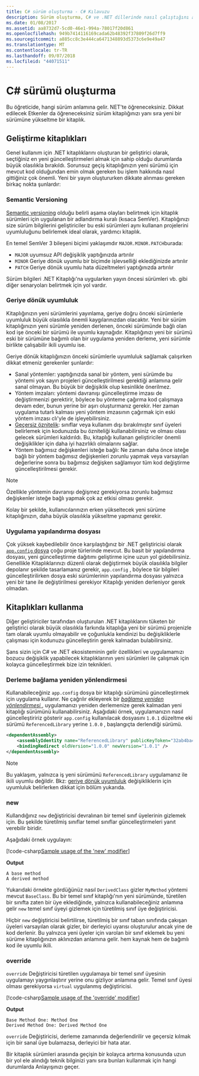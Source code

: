 ```yaml
---
title: C# sürüm oluşturma - C# Kılavuzu
description: Sürüm oluşturma, C# ve .NET dillerinde nasıl çalıştığını anlamak
ms.date: 01/08/2017
ms.assetid: aa8732d7-5cd0-46e1-994a-78017f20d861
ms.openlocfilehash: 949b7414116169cada62b48392f37809f26d7ff9
ms.sourcegitcommit: a885cc8c3e444ca6471348893d5373c6e9e49a47
ms.translationtype: MT
ms.contentlocale: tr-TR
ms.lasthandoff: 09/07/2018
ms.locfileid: "44071511"
---
```

# <a name="versioning-in-c"></a>C# sürümü oluşturma #

Bu öğreticide, hangi sürüm anlamına gelir. NET'te öğreneceksiniz. Dikkat edilecek Etkenler da öğreneceksiniz sürüm kitaplığınızı yanı sıra yeni bir sürümüne yükseltme bir kitaplık.

## <a name="authoring-libraries"></a>Geliştirme kitaplıkları

Genel kullanım için .NET kitaplıklarını oluşturan bir geliştirici olarak, seçtiğiniz en yeni güncelleştirmeleri almak için sahip olduğu durumlarda büyük olasılıkla bırakıldı. Sorunsuz geçiş kitaplığınızın yeni sürümü için mevcut kod olduğundan emin olmak gereken bu işlem hakkında nasıl gittiğiniz çok önemli. Yeni bir yayın oluştururken dikkate alınması gereken birkaç nokta şunlardır:

### <a name="semantic-versioning"></a>Semantic Versioning

[Semantic versioning](http://semver.org/) olduğu belirli aşama olayları belirtmek için kitaplık sürümleri için uygulanan bir adlandırma kuralı (kısaca SemVer).
Kitaplığınızı size sürüm bilgilerini geliştiriciler bu eski sürümleri aynı kullanan projelerini uyumluluğunu belirlemek ideal olarak, yardımcı kitaplık.

En temel SemVer 3 bileşeni biçimi yaklaşımdır `MAJOR.MINOR.PATCH`burada:

* `MAJOR` uyumsuz API değişiklik yaptığınızda artırılır
* `MINOR` Geriye dönük uyumlu bir biçimde işlevselliği eklediğinizde artırılır
* `PATCH` Geriye dönük uyumlu hata düzeltmeleri yaptığınızda artırılır

Sürüm bilgileri .NET Kitaplığı'na uygularken yayın öncesi sürümleri vb. gibi diğer senaryoları belirtmek için yol vardır.

### <a name="backwards-compatibility"></a>Geriye dönük uyumluluk

Kitaplığınızın yeni sürümlerini yayınlama, geriye doğru önceki sürümlerle uyumluluk büyük olasılıkla önemli kaygılarınızdan olacaktır.
Yeni bir sürüm kitaplığınızın yeni sürümle yeniden derlenen, önceki sürümünde bağlı olan kod işe önceki bir sürümü ile uyumlu kaynağıdır. Kitaplığınızı yeni bir sürümü eski bir sürümüne bağımlı olan bir uygulama yeniden derleme, yeni sürümle birlikte çalışabilir ikili uyumlu ise.

Geriye dönük kitaplığınızın önceki sürümlerle uyumluluk sağlamak çalışırken dikkat etmeniz gerekenler şunlardır:

* Sanal yöntemler: yaptığınızda sanal bir yöntem, yeni sürümde bu yöntemi yok sayın projeleri güncelleştirilmesi gerektiği anlamına gelir sanal olmayan. Bu büyük bir değişiklik olup kesinlikle önerilmez.
* Yöntem imzaları: yöntemi davranışı güncelleştirme imzası de değiştirmenizi gerektirir, böylece bu yönteme çağırma kod çalışmaya devam eder, bunun yerine bir aşırı oluşturmanız gerekir.
Her zaman uygulama tutarlı kalması yeni yöntem imzasının çağırmak için eski yöntem imzası clı'yle de işleyebilirsiniz.
* [Geçersiz öznitelik](programming-guide/concepts/attributes/common-attributes.md#Obsolete): sınıflar veya kullanım dışı bırakılmıştır sınıf üyeleri belirlemek için kodunuzda bu özniteliği kullanabilirsiniz ve olması olası gelecek sürümleri kaldırıldı.
Bu, kitaplığı kullanan geliştiriciler önemli değişiklikler için daha iyi hazırlıklı olmalarını sağlar.
* Yöntem bağımsız değişkenleri isteğe bağlı: Ne zaman daha önce isteğe bağlı bir yöntem bağımsız değişkenleri zorunlu yapmak veya varsayılan değerlerine sonra bu bağımsız değişken sağlamıyor tüm kod değiştirme güncelleştirilmesi gerekir.
> [!NOTE]
> Özellikle yöntemin davranışı değişmez gerekiyorsa zorunlu bağımsız değişkenler isteğe bağlı yapmak çok az etkisi olması gerekir.

Kolay bir şekilde, kullanıcılarınızın erken yükseltecek yeni sürüme kitaplığınızın, daha büyük olasılıkla yükseltme yapmanız gerekir.

### <a name="application-configuration-file"></a>Uygulama yapılandırma dosyası

Çok yüksek kaybedilebilir önce karşılaştığınız bir .NET geliştiricisi olarak [ `app.config` dosya](../framework/configure-apps/file-schema/index.md) çoğu proje türlerinde mevcut.
Bu basit bir yapılandırma dosyası, yeni güncelleştirme dağıtımı geliştirme içine uzun yol gidebilirsiniz. Genellikle Kitaplıklarınızı düzenli olarak değiştirmek büyük olasılıkla bilgiler depolanır şekilde tasarlamanız gerekir, `app.config` , böylece tür bilgileri güncelleştirilirken dosya eski sürümlerinin yapılandırma dosyası yalnızca yeni bir tane ile değiştirilmesi gerekiyor Kitaplığı yeniden derleniyor gerek olmadan.

## <a name="consuming-libraries"></a>Kitaplıkları kullanma

Diğer geliştiriciler tarafından oluşturulan .NET kitaplıklarını tüketen bir geliştirici olarak büyük olasılıkla farkında kitaplığa yeni bir sürümü projenizle tam olarak uyumlu olmayabilir ve çoğunlukla kendinizi bu değişikliklerle çalışması için kodunuzu güncelleştirin gerek kalmadan bulabilirsiniz.

Şans sizin için C# ve .NET ekosisteminin gelir özellikleri ve uygulamamızı bozucu değişiklik yapabilecek kitaplıklarının yeni sürümleri ile çalışmak için kolayca güncelleştirmek bize izin teknikleri.

### <a name="assembly-binding-redirection"></a>Derleme bağlama yeniden yönlendirmesi

Kullanabileceğiniz `app.config` dosya bir kitaplığı sürümünü güncelleştirmek için uygulama kullanır. Ne çağrılır ekleyerek bir [ *bağlama yeniden yönlendirmesi* ](../framework/configure-apps/redirect-assembly-versions.md) , uygulamanızı yeniden derlemenize gerek kalmadan yeni kitaplığı sürümünü kullanabilirsiniz. Aşağıdaki örnek, uygulamanızın nasıl güncelleştiririz gösterir `app.config` kullanılacak dosyasını `1.0.1` düzeltme eki sürümü `ReferencedLibrary` yerine `1.0.0` , başlangıçta derlendiği sürümü.

```xml
<dependentAssembly>
    <assemblyIdentity name="ReferencedLibrary" publicKeyToken="32ab4ba45e0a69a1" culture="en-us" />
    <bindingRedirect oldVersion="1.0.0" newVersion="1.0.1" />
</dependentAssembly>
```

> [!NOTE]
> Bu yaklaşım, yalnızca iş yeni sürümünü `ReferencedLibrary` uygulamanız ile ikili uyumlu değildir.
> Bkz: [geriye dönük uyumluluk](#backwards-compatibility) değişikliklerin için uyumluluk belirlerken dikkat için bölüm yukarıda.

### <a name="new"></a>new

Kullandığınız `new` değiştiricisi devralınan bir temel sınıf üyelerinin gizlemek için. Bu şekilde türetilmiş sınıflar temel sınıflar güncelleştirmeleri yanıt verebilir biridir.

Aşağıdaki örnek uygulayın:

[!code-csharp[Sample usage of the 'new' modifier](../../samples/csharp/versioning/new/Program.cs#sample)]

**Output**

```
A base method
A derived method
```

Yukarıdaki örnekte gördüğünüz nasıl `DerivedClass` gizler `MyMethod` yöntemi mevcut `BaseClass`.
Bu bir temel sınıf kitaplığı'nın yeni sürümünde, türetilen bir sınıfta zaten bir üye eklediğinde, yalnızca kullanabileceğiniz anlamına gelir `new` temel sınıf üyeyi gizlemek için türetilmiş sınıf üye değiştiricisi.

Hiçbir `new` değiştiricisi belirtilirse, türetilmiş bir sınıf taban sınıfında çakışan üyeleri varsayılan olarak gizler, bir derleyici uyarısı oluşturulur ancak yine de kod derlenir. Bu yalnızca yeni üyeler için varolan bir sınıf eklemek bu yeni sürüme kitaplığınızın aklınızdan anlamına gelir. hem kaynak hem de bağımlı kod ile uyumlu ikili.

### <a name="override"></a>override

`override` Değiştiricisi türetilen uygulamaya bir temel sınıf üyesinin uygulamayı yaygınlaştırır yerine onu gizliyor anlamına gelir. Temel sınıf üyesi olması gerekiyorsa `virtual` uygulanmış değiştiricisi.

[!code-csharp[Sample usage of the 'override' modifier](../../samples/csharp/versioning/override/Program.cs#sample)]

**Output**

```
Base Method One: Method One
Derived Method One: Derived Method One
```

`override` Değiştiricisi, derleme zamanında değerlendirilir ve geçersiz kılmak için bir sanal üye bulamazsa, derleyici bir hata atar.

Bir kitaplık sürümleri arasında geçişin bir kolayca artırma konusunda uzun bir yol ele alındığı teknik bilginizi yanı sıra bunları kullanmak için hangi durumlarda Anlayışınızı geçer.
